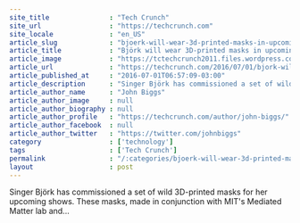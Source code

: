 ```yaml
---
site_title               : "Tech Crunch"
site_url                 : "https://techcrunch.com"
site_locale              : "en_US"
article_slug             : "bjoerk-will-wear-3d-printed-masks-in-upcoming-shows-because-bjoerk"
article_title            : "Björk will wear 3D-printed masks in upcoming shows because Björk"
article_image            : "https://tctechcrunch2011.files.wordpress.com/2016/07/bjorkdigital_tokyo_nerioxman_photocred_santiago_felipe_dezeen_936_6-1-906x6042x.jpg?w=764&h=400&crop=1"
article_url              : "https://techcrunch.com/2016/07/01/bjork-will-wear-3d-printed-masks-in-upcoming-shows-because-bjork/"
article_published_at     : "2016-07-01T06:57:09-03:00"
article_description      : "Singer Björk has commissioned a set of wild 3D-printed masks for her upcoming shows. These masks, made in conjunction with MIT's Mediated Matter lab and..."
article_author_name      : "John Biggs"
article_author_image     : null
article_author_biography : null
article_author_profile   : "https://techcrunch.com/author/john-biggs/"
article_author_facebook  : null
article_author_twitter   : "https://twitter.com/johnbiggs"
category                 : ['technology']
tags                     : ['Tech Crunch']
permalink                : "/:categories/bjoerk-will-wear-3d-printed-masks-in-upcoming-shows-because-bjoerk/"
layout                   : post
---
```


Singer Björk has commissioned a set of wild 3D-printed masks for her upcoming shows. These masks, made in conjunction with MIT's Mediated Matter lab and...

